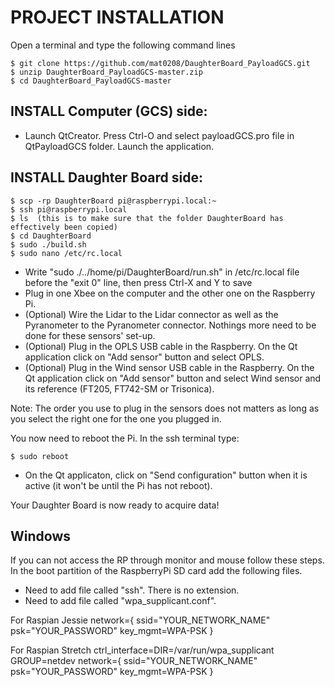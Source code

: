 # PROJECT INSTALLATION
Open a terminal and type the following command lines

	$ git clone https://github.com/mat0208/DaughterBoard_PayloadGCS.git
	$ unzip DaughterBoard_PayloadGCS-master.zip
	$ cd DaughterBoard_PayloadGCS-master
	
## INSTALL Computer (GCS) side:

- Launch QtCreator. Press Ctrl-O and select payloadGCS.pro file in QtPayloadGCS folder. Launch the application. 
	
## INSTALL Daughter Board side:

	$ scp -rp DaughterBoard pi@raspberrypi.local:~
	$ ssh pi@raspberrypi.local
	$ ls  (this is to make sure that the folder DaughterBoard has effectively been copied)
	$ cd DaughterBoard
	$ sudo ./build.sh
	$ sudo nano /etc/rc.local
- Write "sudo ./../home/pi/DaughterBoard/run.sh" in /etc/rc.local file before the "exit 0" line, then press Ctrl-X and Y to save
- Plug in one Xbee on the computer and the other one on the Raspberry Pi.
- (Optional) Wire the Lidar to the Lidar connector as well as the Pyranometer to the Pyranometer connector. Nothings more need to be done for these sensors' set-up.
- (Optional) Plug in the OPLS USB cable in the Raspberry. On the Qt application click on "Add sensor" button and select OPLS.
- (Optional) Plug in the Wind sensor USB cable in the Raspberry. On the Qt application click on "Add sensor" button and select Wind sensor and its reference (FT205, FT742-SM or Trisonica).

Note: The order you use to plug in the sensors does not matters as long as you select the right one for the one you plugged in.

 You now need to reboot the Pi. In the ssh terminal type:

	$ sudo reboot
	
- On the Qt applicaton, click on "Send configuration" button when it is active (it won't be until the Pi has not reboot).

Your Daughter Board is now ready to acquire data!

## Windows
If you can not access the RP through monitor and mouse follow these steps. In the boot partition of the RaspberryPi SD card add the following files.
 - Need to add file called "ssh". There is no extension. 
 - Need to add file called "wpa_supplicant.conf". 
 
 For Raspian Jessie
 	network={
		ssid="YOUR_NETWORK_NAME"
		psk="YOUR_PASSWORD"
		key_mgmt=WPA-PSK
		}
		
 For Raspian Stretch
   	ctrl_interface=DIR=/var/run/wpa_supplicant GROUP=netdev
 	network={
		ssid="YOUR_NETWORK_NAME"
		psk="YOUR_PASSWORD"
		key_mgmt=WPA-PSK
		}
